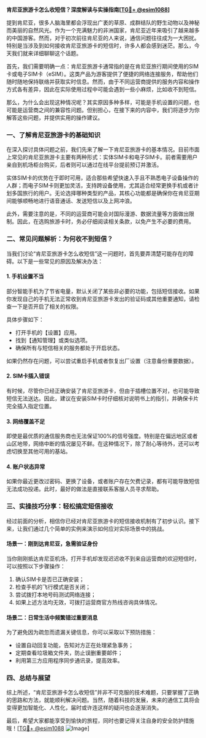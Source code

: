 **肯尼亚旅游卡怎么收短信？深度解读与实操指南[[TG💪+ @esim1088](https://t.me/s/esim1088)]**

提到肯尼亚，很多人脑海里都会浮现出广袤的草原、成群结队的野生动物以及神秘而美丽的自然风光。作为一个充满魅力的非洲国家，肯尼亚近年来吸引了越来越多的中国游客。然而，对于初次前往肯尼亚的人来说，通信问题往往成为一大困扰。特别是当涉及到如何接收肯尼亚旅游卡的短信时，许多人都会感到迷茫。那么，今天我们就来详细聊聊这个话题。

首先，我们需要明确一点：肯尼亚旅游卡通常指的是在肯尼亚旅行期间使用的SIM卡或电子SIM卡（eSIM）。这类产品为游客提供了便捷的网络连接服务，帮助他们随时随地保持联络并获取实时信息。然而，由于不同运营商提供的服务内容和操作方式各有差异，因此在实际使用过程中可能会遇到一些小麻烦，比如收不到短信。

那么，为什么会出现这种情况呢？其实原因多种多样，可能是手机设置的问题，也可能是运营商之间的兼容性问题。但别担心，在接下来的内容中，我们将逐步为你解答这些问题，并提供实用的操作建议。

### 一、了解肯尼亚旅游卡的基础知识

在深入探讨具体问题之前，我们先来了解一下肯尼亚旅游卡的基本情况。目前市面上常见的肯尼亚旅游卡主要有两种形式：实体SIM卡和电子SIM卡。前者需要用户亲自到机场柜台购买，后者则可以通过在线平台提前预订并激活。

实体SIM卡的优势在于即时可用，适合那些希望快速入手且不熟悉电子设备操作的人群；而电子SIM卡则更加灵活，支持跨设备使用，尤其适合经常更换手机或者计划多国旅行的用户。无论选择哪种类型的产品，其核心功能都是确保你在肯尼亚期间能够顺畅地进行语音通话、发送短信以及上网冲浪。

此外，需要注意的是，不同的运营商可能会对国际漫游、数据流量等方面做出限制。因此，在选购旅游卡时，务必仔细阅读相关条款，以免产生不必要的费用。

### 二、常见问题解析：为何收不到短信？

当我们讨论“肯尼亚旅游卡怎么收短信”这一问题时，首先要弄清楚可能存在的障碍。以下是一些常见的原因及解决办法：

#### 1. 手机设置不当
部分智能手机为了节省电量，默认关闭了某些非必要的功能，包括短信接收。如果你发现自己的手机无法正常收到肯尼亚旅游卡发出的验证码或其他重要通知，请检查一下是否开启了相关的权限。

具体步骤如下：
- 打开手机的【设置】应用。
- 找到【通知管理】或类似选项。
- 确保所有与短信相关的服务都处于开启状态。

如果仍然存在问题，可以尝试重启手机或者恢复出厂设置（注意备份重要数据）。

#### 2. SIM卡插入错误
有时候，尽管你已经正确安装了肯尼亚旅游卡，但由于插槽位置不对，也可能导致短信无法送达。因此，建议在安装SIM卡时仔细核对说明书上的指引，并确保卡片完全插入指定位置。

#### 3. 网络覆盖不足
即使是最优质的通信服务商也无法保证100%的信号强度。特别是在偏远地区或者山区地带，网络中断的情况屡见不鲜。在这种情况下，除了耐心等待外，还可以考虑切换至其他可用的基站。

#### 4. 账户状态异常
如果你最近更改过密码、更换了设备，或者账户存在欠费记录，都有可能导致短信无法成功投递。此时，最好的做法是直接联系客服人员寻求帮助。

### 三、实操技巧分享：轻松搞定短信接收

经过前面的分析，相信你已经对肯尼亚旅游卡的短信接收机制有了初步认识。接下来，让我们通过几个简单的实例来演示如何应对实际场景中的挑战。

#### 场景一：刚到达肯尼亚，急需验证身份
当你刚刚抵达肯尼亚机场，打开手机却发现迟迟收不到来自运营商的欢迎短信时，可以按照以下步骤操作：
1. 确认SIM卡是否已正确安装；
2. 检查手机的飞行模式是否关闭；
3. 尝试拨打本地号码测试网络连接；
4. 如果上述方法均无效，可拨打运营商官方热线咨询具体情况。

#### 场景二：日常生活中频繁错过重要消息
为了避免因为疏忽而遗漏关键信息，你可以采取以下预防措施：
- 设置自动回复功能，告知对方正在处理紧急事务；
- 定期查看垃圾箱文件夹，防止误删重要邮件；
- 利用第三方应用程序同步通讯录，提高效率。

### 四、总结与展望

综上所述，“肯尼亚旅游卡怎么收短信”并非不可克服的技术难题，只要掌握了正确的思路和方法，就能顺利解决问题。当然，随着科技的发展，未来的通信工具将会变得更加智能化、人性化，届时或许连这样的疑问也会逐渐消失。

最后，希望大家都能享受到愉快的旅程，同时也要记得关注自身的安全防护措施哦！[[TG💪+ @esim1088](https://t.me/s/esim1088) ![Image](https://i.postimg.cc/4NQfJmqS/Snipaste-2025-05-13-00-14-12.png)]